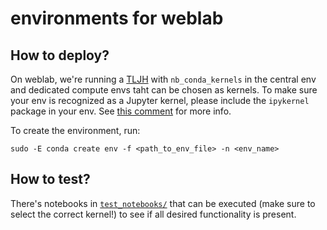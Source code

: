 # environments for weblab

## How to deploy?

On weblab, we're running a [TLJH](http://tljh.jupyter.org/) with `nb_conda_kernels` in the central env and dedicated compute envs taht can be chosen as kernels. To make sure your env is recognized as a Jupyter kernel, please include the `ipykernel` package in your env. See [this comment](https://github.com/jupyterhub/the-littlest-jupyterhub/issues/429#issuecomment-531301332) for more info.

To create the environment, run:
```shell
sudo -E conda create env -f <path_to_env_file> -n <env_name>
```

## How to test?

There's notebooks in [`test_notebooks/`](test_notebooks/) that can be executed (make sure to select the correct kernel!) to see if all desired functionality is present.
